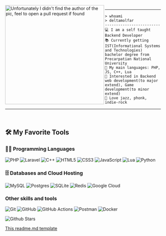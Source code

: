 <img align="left" src="https://media3.giphy.com/media/v1.Y2lkPTc5MGI3NjExaGRsbnE4c3lqdzBzcnZ1ZGFndHFsbG8yY3Y0bDFibDZvdnpkbmZiaiZlcD12MV9pbnRlcm5hbF9naWZfYnlfaWQmY3Q9Zw/dxn6fRlTIShoeBr69N/giphy.gif" alt="Unfortunately I didn't find the author of the pic, feel to open a pull request if found" width="320" />
<hr>

```
> whoami
> deltamolfar
-------------------------
💻 I am a self taught Backend Developer
📚 Currently getting IST(Informational Systems and Technologies) bachelor degree from Precarpatian National University
🌟 My main languages: PHP, JS, C++, Lua
🚩 Interested in Backend web development(to major extend), Game development(to minor extend)
🎵 Love jazz, phonk, indie-rock
```
<hr>
<br>


## 🛠️ My Favorite Tools

### 👨‍💻 Programming Languages

![PHP](https://img.shields.io/badge/php-%23777BB4.svg?style=for-the-badge&logo=php&logoColor=white)
![Laravel](https://img.shields.io/badge/laravel-%23FF2D20.svg?style=for-the-badge&logo=laravel&logoColor=white)
![C++](https://img.shields.io/badge/c++-%2300599C.svg?style=for-the-badge&logo=c%2B%2B&logoColor=white)
![HTML5](https://img.shields.io/badge/html5-%23E34F26.svg?style=for-the-badge&logo=html5&logoColor=white)
![CSS3](https://img.shields.io/badge/css3-%231572B6.svg?style=for-the-badge&logo=css3&logoColor=white)
![JavaScript](https://img.shields.io/badge/javascript-%23323330.svg?style=for-the-badge&logo=javascript&logoColor=%23F7DF1E)
![Lua](https://img.shields.io/badge/lua-%232C2D72.svg?style=for-the-badge&logo=lua&logoColor=white)
![Python](https://img.shields.io/badge/python-3670A0?style=for-the-badge&logo=python&logoColor=ffdd54)

### 🗄️ Databases and Cloud Hosting

![MySQL](https://img.shields.io/badge/mysql-4479A1.svg?style=for-the-badge&logo=mysql&logoColor=white)
![Postgres](https://img.shields.io/badge/postgres-%23316192.svg?style=for-the-badge&logo=postgresql&logoColor=white)
![SQLite](https://img.shields.io/badge/sqlite-%2307405e.svg?style=for-the-badge&logo=sqlite&logoColor=white)
![Redis](https://img.shields.io/badge/redis-%23DD0031.svg?style=for-the-badge&logo=redis&logoColor=white)
![Google Cloud](https://img.shields.io/badge/GoogleCloud-%234285F4.svg?style=for-the-badge&logo=google-cloud&logoColor=white)

### Other skills and tools

![Git](https://img.shields.io/badge/git-%23F05033.svg?style=for-the-badge&logo=git&logoColor=white)
![GitHub](https://img.shields.io/badge/github-%23121011.svg?style=for-the-badge&logo=github&logoColor=white)
![GitHub Actions](https://img.shields.io/badge/github%20actions-%232671E5.svg?style=for-the-badge&logo=githubactions&logoColor=white)
![Postman](https://img.shields.io/badge/Postman-FF6C37?style=for-the-badge&logo=postman&logoColor=white)
![Docker](https://img.shields.io/badge/docker-%230db7ed.svg?style=for-the-badge&logo=docker&logoColor=white)

![Github Stars](https://github-readme-stats.vercel.app/api?username=deltamolfar&show_icons=true&locale=en&count_private=true&hide_rank=true&custom_title=My%20GitHub%20Stats&disable_animations=true&theme=algolia)

[This readme.md template](https://github.com/durgeshsamariya/awesome-github-profile-readme-templates/blob/master/templates/I-am-vishalmaurya.md?plain=1)
